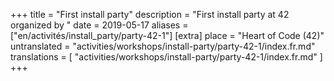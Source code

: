 +++
title = "First install party"
description = "First install party at 42 organized by "
date = 2019-05-17
aliases = ["en/activités/install_party/party-42-1"]
[extra]
place = "Heart of Code (42)"
untranslated = "activities/workshops/install-party/party-42-1/index.fr.md"
translations = [
    "activities/workshops/install-party/party-42-1/index.fr.md"
]
+++
